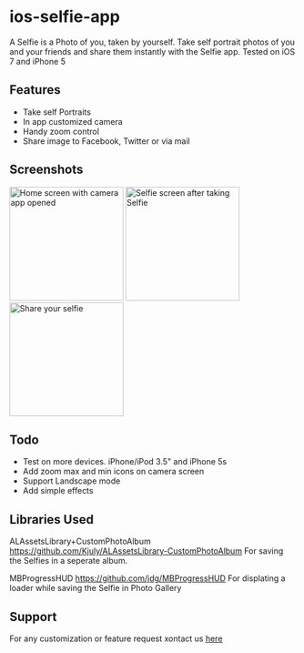 ios-selfie-app
==============

A Selfie is a Photo of you, taken by yourself. Take self portrait photos of you and your friends and share them instantly with the Selfie app.
Tested on iOS 7 and iPhone 5

Features
--------
+ Take self Portraits
+ In app customized camera
+ Handy zoom control
+ Share image to Facebook, Twitter or via mail

Screenshots
-----------
<img src="https://photos-4.dropbox.com/t/0/AADNRW9DWHly9LdHnRJWf3_8bxQXTVqFS8HQnhTUazplOQ/12/58915328/png/1024x768/3/1405519200/0/2/main.png/Hni_qay5eAJRMbH_9TYBLZB5UFzuknVKVcE82ZyT_J4" alt="Home screen with camera app opened" style="width: 200px;"/>
<img src="https://photos-2.dropbox.com/t/0/AACj0F-EG4j3_p87TdC8bVz2ZAZUoCb01-Gn4uUylep6Jg/12/58915328/png/1024x768/3/1405519200/0/2/photo.png/J5oIW2hCbVDB4pz0q16-Uge3F-a1ZOUJJqnhoJlgGiU" alt="Selfie screen after taking Selfie" style="width: 200px;"/>
<img src="https://photos-4.dropbox.com/t/0/AAASZr4TKeDYXDmNasihFsFhIwId7faMLB_MBNiCk3N35Q/12/58915328/png/1024x768/3/1405519200/0/2/share.png/WtiHa9aKeGFMB5cPVd5fMrFo3tVUk8Gm-fWdaT9gAl0" alt="Share your selfie" style="width: 200px;"/>

Todo
----
+ Test on more devices. iPhone/iPod 3.5" and iPhone 5s
+ Add zoom max and min icons on camera screen
+ Support Landscape mode
+ Add simple effects

Libraries Used
--------------
ALAssetsLibrary+CustomPhotoAlbum
https://github.com/Kjuly/ALAssetsLibrary-CustomPhotoAlbum
For saving the Selfies in a seperate album.

MBProgressHUD
https://github.com/jdg/MBProgressHUD
For displating a loader while saving the Selfie in Photo Gallery

Support
-------
For any customization or feature request xontact us [here](http://mobilemerit.com/contact-us/)
